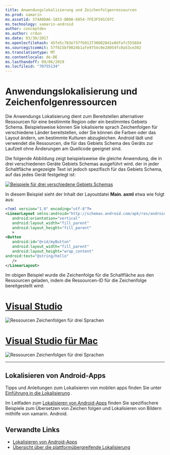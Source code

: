 ```yaml
---
title: Anwendungslokalisierung und Zeichenfolgenressourcen
ms.prod: xamarin
ms.assetid: 374A9DA6-1853-8B98-6954-7FE3F591C07C
ms.technology: xamarin-android
author: conceptdev
ms.author: crdun
ms.date: 03/30/2017
ms.openlocfilehash: 45fe5c783e737fb913730082841e0dfafc555684
ms.sourcegitcommit: 57f815bf0024b1afe9754c0e28054fc0a53ce302
ms.translationtype: MT
ms.contentlocale: de-DE
ms.lasthandoff: 09/06/2019
ms.locfileid: "70755134"
---
```

# <a name="application-localization-and-string-resources"></a>Anwendungslokalisierung und Zeichenfolgenressourcen

Die Anwendungs Lokalisierung dient zum Bereitstellen alternativer Ressourcen für eine bestimmte Region oder ein bestimmtes Gebiets Schema. Beispielsweise können Sie lokalisierte sprach Zeichenfolgen für verschiedene Länder bereitstellen, oder Sie können die Farben oder das Layout ändern, um bestimmte Kulturen abzugleichen. Android lädt und verwendet die Ressourcen, die für das Gebiets Schema des Geräts zur Laufzeit ohne Änderungen am Quellcode geeignet sind.

Die folgende Abbildung zeigt beispielsweise die gleiche Anwendung, die in drei verschiedenen Geräte Gebiets Schemas ausgeführt wird. der in jeder Schaltfläche angezeigte Text ist jedoch spezifisch für das Gebiets Schema, auf das jedes Gerät festgelegt ist:

[![Beispiele für drei verschiedene Gebiets Schemas](application-localization-images/01-click-me-sml.png)](application-localization-images/01-click-me.png#lightbox)

In diesem Beispiel sieht der Inhalt der Layoutdatei **Main. axml** etwa wie folgt aus:

```xml
<?xml version="1.0" encoding="utf-8"?>
<LinearLayout xmlns:android="http://schemas.android.com/apk/res/android"
   android:orientation="vertical"
   android:layout_width="fill_parent"
   android:layout_height="fill_parent"
   >
<Button  
   android:id="@+id/myButton"
   android:layout_width="fill_parent"
   android:layout_height="wrap_content"
android:text="@string/hello"
   />
</LinearLayout>
```

Im obigen Beispiel wurde die Zeichenfolge für die Schaltfläche aus den Ressourcen geladen, indem die Ressourcen-ID für die Zeichenfolge bereitgestellt wird:

# <a name="visual-studiotabwindows"></a>[Visual Studio](#tab/windows)

![Ressourcen Zeichenfolgen für drei Sprachen](application-localization-images/02-resource-strings-vs.png)

# <a name="visual-studio-for-mactabmacos"></a>[Visual Studio für Mac](#tab/macos)

![Ressourcen Zeichenfolgen für drei Sprachen](application-localization-images/02-resource-strings-xs.png)

-----

## <a name="localizing-android-apps"></a>Lokalisieren von Android-Apps

Tipps und Anleitungen zum Lokalisieren von mobilen apps finden Sie unter [Einführung in die Lokalisierung](~/cross-platform/app-fundamentals/localization.md) .

Im Leitfaden zum [Lokalisieren von Android-Apps](~/android/app-fundamentals/localization.md) finden Sie spezifischere Beispiele zum Übersetzen von Zeichen folgen und Lokalisieren von Bildern mithilfe von xamarin. Android.

## <a name="related-links"></a>Verwandte Links

- [Lokalisieren von Android-Apps](~/android/app-fundamentals/localization.md)
- [Übersicht über die plattformübergreifende Lokalisierung](~/cross-platform/app-fundamentals/localization.md)
